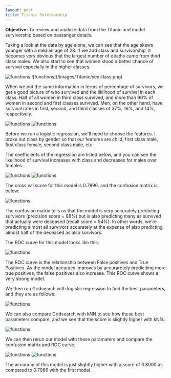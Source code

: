 ```yaml
---
layout: post
title: Titanic Survivorship
---
```


**Objective:** To review and analyze data from the Titanic and model survivorship based on passanger details.

Taking a look at the data by age alone, we can see that the age skews younger with a median age of 28. If we add class and survivorship, 
it becomes very obvious that the largest number of deaths came from third class males. We also start to see that women stood a better chance
of survival especially in the higher classes. 

![functions](/images/Titanic/passangerages.png)
![functions](/images/Titanic/sex class.png)

When we put the same information in terms of percentage of survivors, we get a good picture of who survived and the liklihood of survival in
each class. Half of all women in third class survived, and more than 90% of women in second and first classes survived. Men, on the other hand,
have survival rates in first, second, and third classes of 37%, 16%, and 14%, respectively.


![functions](/images/Titanic/survivalper.png)
![functions](/images/Titanic/percentagetable.png)

Before we run a logistic regression, we'll need to choose the features. I broke out class by gender so that our features are child, first class male, 
first class female, second class male, etc.

The coefficients of the regression are listed below, and you can see the likelihood of survival increases with class and decreases for males over females.

![functions](/images/Titanic/coefs.png)
![functions](/images/Titanic/coefstable.png)

The cross val score for this model is 0.7896, and the confusion matrix is below:

![functions](/images/Titanic/cm1.png)

The confusion matrix tells us that the model is very accurately predicting survivors (precision score = 88%) but is also predicting many as survived that actually were deceased (recall score = 54%). In other words, we're predicting almost all survivors accurately at the expense of also predicting almost half of the deceased as also survivors.

The ROC curve for this model looks like this:

![functions](/images/Titanic/roc1.png)

The ROC curve is the relationship between False positives and True Positives. As the model accuracy improves by accuraretely prediciting more true positives, the false positives also increase. This ROC curve shows a very strong model.


We then run Gridsearch with logistic regression to find the best parameters, and they are as follows:

![functions](/images/Titanic/params1.png)

We can also compare Gridsearch with kNN to see how these best parameters compare, and we see that the score is slightly higher with kNN.:

![functions](/images/Titanic/param2.png)

We can then rerun our model with these paramaters and compare the confusion matrix and ROC curve.

![functions](/images/Titanic/cm2.png)
![functions](/images/Titanic/roc2.png)

The accuracy of this model is just slightly higher with a score of 0.8000 as compared to 0.7966 with the first model.


